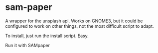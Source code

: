 # sam-paper
A wrapper for the unsplash api.
Works on GNOME3, but it could be configured to work on other things, not the most difficult script to adapt.

To install, just run the install script. Easy.

Run it with SAMpaper
